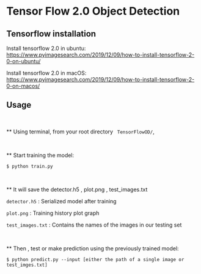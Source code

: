 # Tensor Flow 2.0 Object Detection

## Tensorflow installation

Install tensorflow 2.0 in ubuntu:  https://www.pyimagesearch.com/2019/12/09/how-to-install-tensorflow-2-0-on-ubuntu/

Install tensorflow 2.0 in macOS: https://www.pyimagesearch.com/2019/12/09/how-to-install-tensorflow-2-0-on-macos/
    
## Usage

<br />

** Using terminal, from your root directory ``` TensorFlowOD/```,

<br />

** Start training the model:  


    $ python train.py 
    
<br />

** It will save the detector.h5 , plot.png , test_images.txt


 ```detector.h5``` : Serialized model after training
 
 
 

 ```plot.png``` : Training history plot graph
 
 
 

 ```test_images.txt``` : Contains the names of the images in our testing set
 
 
<br />

** Then , test or make prediction using the previously trained model:


    $ python predict.py --input [either the path of a single image or test_imges.txt]

